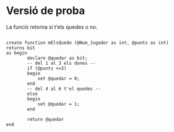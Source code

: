# Versió de proba

La funció retorna si t'els quedes o no.

```

create function mElsQuedo (@Num_Jugador as int, @punts as int)
returns bit 
as begin
		declare @quedar as bit;
		-- del 1 al 3 els dones --
		if (@punts <=3)
		begin
			set @quedar = 0;
		end
		-- del 4 al 6 t'el quedes --
		else
		begin
			set @quedar = 1;
		end

		return @quedar
end

```
